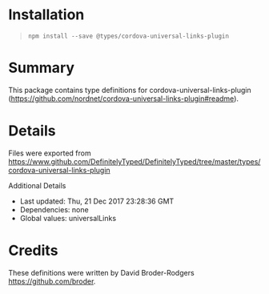 # Installation
> `npm install --save @types/cordova-universal-links-plugin`

# Summary
This package contains type definitions for cordova-universal-links-plugin (https://github.com/nordnet/cordova-universal-links-plugin#readme).

# Details
Files were exported from https://www.github.com/DefinitelyTyped/DefinitelyTyped/tree/master/types/cordova-universal-links-plugin

Additional Details
 * Last updated: Thu, 21 Dec 2017 23:28:36 GMT
 * Dependencies: none
 * Global values: universalLinks

# Credits
These definitions were written by David Broder-Rodgers <https://github.com/broder>.
